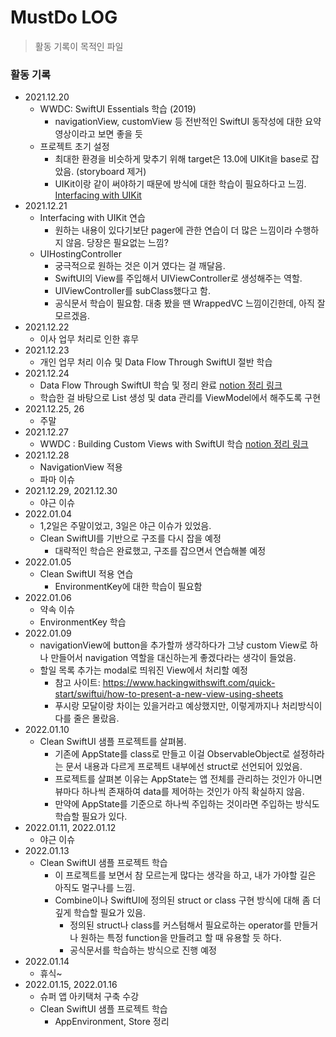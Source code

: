 # MustDo LOG
> 활동 기록이 목적인 파일

### 활동 기록
- 2021.12.20
    - WWDC: SwiftUI Essentials 학습 (2019)
        - navigationView, customView 등 전반적인 SwiftUI 동작성에 대한 요약 영상이라고 보면 좋을 듯
    - 프로젝트 초기 설정
        - 최대한 환경을 비슷하게 맞추기 위해 target은 13.0에 UIKit을 base로 잡았음. (storyboard 제거)
        - UIKit이랑 같이 써야하기 때문에 방식에 대한 학습이 필요하다고 느낌. [Interfacing with UIKit](https://developer.apple.com/tutorials/swiftui/interfacing-with-uikit)
- 2021.12.21
    - Interfacing with UIKit 연습
        - 원하는 내용이 있다기보단 pager에 관한 연습이 더 많은 느낌이라 수행하지 않음. 당장은 필요없는 느낌?
    - UIHostingController
        - 궁극적으로 원하는 것은 이거 였다는 걸 깨달음.
        - SwiftUI의 View를 주입해서 UIViewController로 생성해주는 역할.
        - UIViewController를 subClass했다고 함.
        - 공식문서 학습이 필요함. 대충 봤을 땐 WrappedVC 느낌이긴한데, 아직 잘 모르겠음.
- 2021.12.22
    - 이사 업무 처리로 인한 휴무
- 2021.12.23
    - 개인 업무 처리 이슈 및 Data Flow Through SwiftUI 절반 학습
- 2021.12.24
    - Data Flow Through SwiftUI 학습 및 정리 완료 [notion 정리 링크](https://lucky-sleet-a6d.notion.site/Data-Flow-Through-SwiftUI-e28b59d731c84df59c696ac81dc92ec3)
    - 학습한 걸 바탕으로 List 생성 및 data 관리를 ViewModel에서 해주도록 구현
- 2021.12.25, 26
    - 주말
- 2021.12.27
    - WWDC : Building Custom Views with SwiftUI 학습 [notion 정리 링크](https://lucky-sleet-a6d.notion.site/Building-Custom-Views-with-SwiftUI-0478937383f24d72b9edf579a70a6fb6)
- 2021.12.28
    - NavigationView 적용
    - 파마 이슈
- 2021.12.29, 2021.12.30
    - 야근 이슈
- 2022.01.04
    - 1,2일은 주말이었고, 3일은 야근 이슈가 있었음.
    - Clean SwiftUI를 기반으로 구조를 다시 잡을 예정
        - 대략적인 학습은 완료했고, 구조를 잡으면서 연습해볼 예정
- 2022.01.05
    - Clean SwiftUI 적용 연습
        - EnvironmentKey에 대한 학습이 필요함
- 2022.01.06
    - 약속 이슈
    - EnvironmentKey 학습
- 2022.01.09
    - navigationView에 button을 추가할까 생각하다가 그냥 custom View로 하나 만들어서 navigation 역할을 대신하는게 좋겠다라는 생각이 들었음.
    - 할일 목록 추가는 modal로 띄워진 View에서 처리할 예정
        - 참고 사이트: https://www.hackingwithswift.com/quick-start/swiftui/how-to-present-a-new-view-using-sheets
        - 푸시랑 모달이랑 차이는 있을거라고 예상했지만, 이렇게까지나 처리방식이 다를 줄은 몰랐음.
- 2022.01.10
    - Clean SwiftUI 샘플 프로젝트를 살펴봄.
        - 기존에 AppState를 class로 만들고 이걸 ObservableObject로 설정하라는 문서 내용과 다르게 프로젝트 내부에선 struct로 선언되어 있었음.
        - 프로젝트를 살펴본 이유는 AppState는 앱 전체를 관리하는 것인가 아니면 뷰마다 하나씩 존재하여 data를 제어하는 것인가 아직 확실하지 않음.
        - 만약에 AppState를 기준으로 하나씩 주입하는 것이라면 주입하는 방식도 학습할 필요가 있다.
- 2022.01.11, 2022.01.12
    - 야근 이슈
- 2022.01.13
    - Clean SwiftUI 샘플 프로젝트 학습
        - 이 프로젝트를 보면서 참 모르는게 많다는 생각을 하고, 내가 가야할 길은 아직도 멀구나를 느낌.
        - Combine이나 SwiftUI에 정의된 struct or class 구현 방식에 대해 좀 더 깊게 학습할 필요가 있음.
            - 정의된 struct나 class를 커스텀해서 필요로하는 operator를 만들거나 원하는 특정 function을 만들려고 할 때 유용할 듯 하다.
            - 공식문서를 학습하는 방식으로 진행 예정
- 2022.01.14
    - 휴식~
- 2022.01.15, 2022.01.16
    - 슈퍼 앱 아키택처 구축 수강
    - Clean SwiftUI 샘플 프로젝트 학습
        - AppEnvironment, Store 정리 
